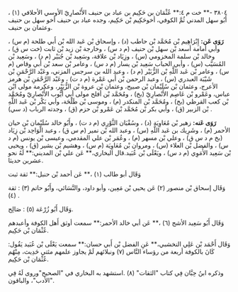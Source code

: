 ٣٨٠٤ -** خت م ٤:** عُثْمَان بن حَكِيم بن عباد بن حنيف الأَنْصارِيّ الأوسي الأحلافي (١) ، أَبُو سهل المدني ثُمَّ الكوفي، أخوحَكِيم بْن حَكِيم، وجده عباد بن حنيف أخو سهل بن حنيف وعثمان بن حنيف.

**رَوَى عَن:** إِبْرَاهِيم بْن مُحَمَّد بْن حاطب (د) ، وإسحاق بْن عَبد الله بْن أَبي طلحة (م س) ، وأبي أمامة أسعد بْن سهل بْن حنيف (م د س) ، وخارجة بْن زيد بْن ثابت (خت س ق) ، وخالد بْن سلمة المخزومي (س) ، وزِيَاد بْن علاقة، وسَعِيد بْن جُبَيْر (م د) ، وسَعِيد بْن المُسَيَّب (س) ، وأبي الحباب سَعِيد بْن يسار (م د س) ، وعامر بْن سعد بْن أَبي وقاص (م س) ، وعامر بْن عَبد اللَّهِ بْن الزُّبَيْر (م د) ، وعبد الله بن سرجس المزني، وعَبْد الرَّحْمَنِ بْن شَيْبَة العبدري (س) ، وعبد الرحمن بْن أَبي عَمْرة (م د ت) ، وعَبْد الرَّحْمَنِ بْن هرمز الأعرج، وعثمان بْن سُلَيْمان بْن صبيح، وعثمان بْن عروة بْن الزُّبَيْر، وعكرمة مولى ابْن عباس، وعَمْرو بْن عَاصِم الأَنْصارِيّ (بخ) ، ومُحَمَّد بْن أفلح مولى أبي أَيُّوب الأَنْصارِيّ ومُحَمَّد بْن كعب القرظي (بخ) ، ومُحَمَّد بْن المنكدر (م) ، وموسى بْن طَلْحَة، وأبي بَكْر بْن عَبد اللَّهِ بْن الزبير (ق) ، وأبي بكر بْن مُحَمَّد بْن عَمْرو بْن حزم (ق) ، وجدته الرباب (د سي) .

**رَوَى عَنه:** زهير بْن مُعَاوِيَة (د) ، وسُفْيَان الثَّوْرِي (م د ت) ، وأَبُو خالد سُلَيْمان بْن حيان الأحمر (م) ، وشَرِيك بن عَبد اللَّهِ (س) ، وعبد الله بْن نمير (م س ق) ، وعبد الْوَاحِد بْن زِيَاد (بخ م د س ق) ، وعلي بْن مسهر (م) ، وعُمَر بْن علي المقدمي، وعيسى بْن يونس (م د س) ، والفضل بْن العلاء (س) ، ومروان بْن مُعَاوِيَة (م س) ، وهشيم بْن بشير (ق) ، ويحيى بْن سَعِيد الأُمَوِي (م د س) ، ويَعْلَى بْن عُبَيد.قال البخاري،** عَن علي بْن المديني:** لَهُ نحو عشرين حديثا.

وَقَال أبو طالب (١) ،** عَن أحمد بْن حنبل:** ثقة ثبت

وَقَال إسحاق بْن منصور (٢) عَن يحيى بْن مَعِين، وأبو داود، والنَّسَائي، وأَبُو حاتم (٣) : ثقة (٤) .

وَقَال أَبُو زُرْعَة (٥) : صَالِح.

وَقَال أَبُو سَعِيد الأشج (٦) ،** عَن أبي خالد الأحمر:** سمعت أوثق أَهل الكوفة وأعبدهم عُثْمَان بْن حَكِيم.

وَقَال أَحْمَد بْن عَلِي النخشبي،** عَنِ الفضل بْن أَبي حسان:** سمعت يَعْلَى بْن عُبَيد يَقُول: كَانَ بالكوفة أربعة من رؤساء النَّاس (٧) ونبلائهم لَمْ يجاوز علمهم مئتي حَدِيث، مِنْهُم عُثْمَان بْن حَكِيم.

وذكره ابنُ حِبَّان فِي كتاب "الثقات" (٨) .استشهد به البخاري في "الصحيح"وروى لَهُ فِي "الأدب"، والباقون.